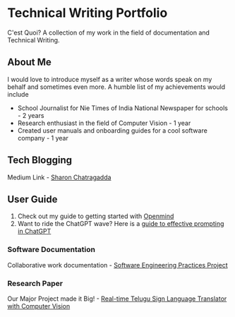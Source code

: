 # Technical Writing Portfolio
C'est Quoi? A collection of my work in the field of documentation and Technical Writing.

## About Me
I would love to introduce myself as a writer whose words speak on my behalf and sometimes even more. A humble list of my achievements would include
* School Journalist for Nie Times of India National Newspaper for schools - 2 years
* Research enthusiast in the field of Computer Vision - 1 year
* Created user manuals and onboarding guides for a cool software company - 1 year

## Tech Blogging
Medium Link - [Sharon Chatragadda](https://medium.com/@thatssorandomms)

## User Guide
1. Check out my guide to getting started with [Openmind](https://github.com/SecretAgentShh/TWPortfolio/wiki/OPENMIND-User-Guide)
2. Want to ride the ChatGPT wave? Here is a [guide to effective prompting in ChatGPT](https://www.notion.so/How-to-Use-ChatGPT-Beginner-s-Guide-194372afed8880659f75cb70c721273c?pvs=4)

### Software Documentation
Collaborative work documentation - [Software Engineering Practices Project](https://github.com/meyruiz/MACS-Soen6011summer2023/wiki)

### Research Paper
Our Major Project made it Big! - [Real-time Telugu Sign Language Translator with Computer Vision](https://www.ijraset.com/research-paper/real-time-telugu-sign-language-translator-with-computer-vision)
